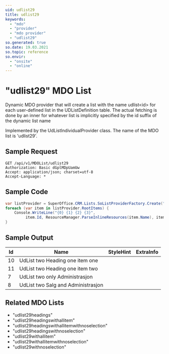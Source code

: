 ```yaml
---
uid: udlist29
title: udlist29
keywords:
  - "mdo"
  - "provider"
  - "mdo provider"
  - "udlist29"
so.generated: true
so.date: 19.03.2021
so.topic: reference
so.envir:
  - "onsite"
  - "online"
---
```


# "udlist29" MDO List
Dynamic MDO provider that will create a list with the name udlist&lt;id&gt; for each user-defined list in the UDListDefinition table.
The actual fetching is done by an inner <see cref="T:SuperOffice.CRM.Lists.UdListMDOProvider" /> for whatever list is implicitly specified by the
id suffix of the dynamic list name



Implemented by the <see cref="T:SuperOffice.CRM.Lists.UdListIndividualProvider">UdListIndividualProvider</see> class.
The name of the MDO list is 'udlist29'.




## Sample Request

```http!
GET /api/v1/MDOList/udlist29
Authorization: Basic dGplMDpUamUw
Accept: application/json; charset=utf-8
Accept-Language: *

```

## Sample Code
```cs
var listProvider = SuperOffice.CRM.Lists.SoListProviderFactory.Create("udlist29", forceFlatList: true);
foreach (var item in listProvider.RootItems) {
    Console.WriteLine("{0} {1} {2} {3}", 
         item.Id, ResourceManager.ParseInlineResources(item.Name), item.StyleHint, item.ExtraInfo);
}
```

## Sample Output

|Id   | Name  |StyleHint|ExtraInfo |
| --- | ----- | ------- | -------- |
|10|UdList two Heading one item one|||
|11|UdList two Heading one item two|||
|7|UdList two only Administrasjon|||
|8|UdList two Salg and Administrasjon|||


## Related MDO Lists

* "udlist29headings"
* "udlist29headingswithallitem"
* "udlist29headingswithallitemwithnoselection"
* "udlist29headingswithnoselection"
* "udlist29withallitem"
* "udlist29withallitemwithnoselection"
* "udlist29withnoselection"
